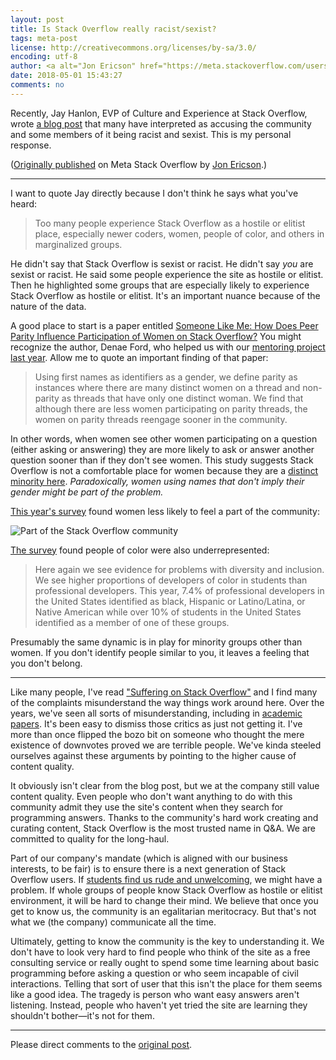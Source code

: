 ```yaml
---
layout: post
title: Is Stack Overflow really racist/sexist?
tags: meta-post 
license: http://creativecommons.org/licenses/by-sa/3.0/
encoding: utf-8
author: <a alt="Jon Ericson" href="https://meta.stackoverflow.com/users/1438/jon-ericson">Jon Ericson</a>
date: 2018-05-01 15:43:27
comments: no
---
```


Recently, Jay Hanlon, EVP of Culture and Experience at Stack Overflow,
wrote
[a blog post](https://stackoverflow.blog/2018/04/26/stack-overflow-isnt-very-welcoming-its-time-for-that-to-change/)
that many have interpreted as accusing the community and some members
of it being racist and sexist. This is my personal response. 

([Originally published](https://meta.stackoverflow.com/a/367028/1438) on Meta Stack Overflow by <a alt="Jon Ericson" href="https://meta.stackoverflow.com/users/1438/jon-ericson">Jon Ericson</a>.)

---

I want to quote Jay directly because I don't think he says what you've heard:

> Too many people experience Stack Overflow as a hostile or elitist place, especially newer coders, women, people of color, and others in marginalized groups.

He didn't say that Stack Overflow is sexist or racist. He didn't say _you_ are sexist or racist. He said some people experience the site as hostile or elitist. Then he highlighted some groups that are especially likely to experience Stack Overflow as hostile or elitist. It's an important nuance because of the nature of the data.

A good place to start is a paper entitled [Someone Like Me: How Does Peer Parity Influence Participation of Women on Stack Overflow?](https://www.researchgate.net/publication/319244743_Someone_Like_Me_How_Does_Peer_Parity_Influence_Participation_of_Women_on_Stack_Overflow) You might recognize the author, Denae Ford, who helped us with our [mentoring project last year](https://meta.stackoverflow.com/questions/353845/stack-overflow-mentorship-research-project). Allow me to quote an important finding of that paper:

> Using first names as identifiers as a gender, we define parity as instances where there are many distinct women on a thread and non-parity as threads that have only one distinct woman. We find that although there are less women participating on parity threads, the women on parity threads reengage sooner in the community. 

In other words, when women see other women participating on a question (either asking or answering) they are more likely to ask or answer another question sooner than if they don't see women. This study suggests Stack Overflow is not a comfortable place for women because they are a [distinct minority here](https://insights.stackoverflow.com/survey/2018/#demographics). _Paradoxically, women using names that don't imply their gender might be part of the problem._ 

[This year's survey](https://insights.stackoverflow.com/survey/2018/#engaging-together) found women less likely to feel a part of the community:

![Part of the Stack Overflow community][1]


[The survey](https://insights.stackoverflow.com/survey/2018/#developer-profile-race-and-ethnicity) found people of color were also underrepresented:

> Here again we see evidence for problems with diversity and inclusion. We see higher proportions of developers of color in students than professional developers. This year, 7.4% of professional developers in the United States identified as black, Hispanic or Latino/Latina, or Native American while over 10% of students in the United States identified as a member of one of these groups.

Presumably the same dynamic is in play for minority groups other than women. If you don't identify people similar to you, it leaves a feeling that you don't belong.

---

Like many people, I've read ["Suffering on Stack Overflow"](https://medium.com/@Aprilw/suffering-on-stack-overflow-c46414a34a52) and I find many of the complaints misunderstand the way things work around here. Over the years, we've seen all sorts of misunderstanding, including in [academic papers](https://meta.stackoverflow.com/questions/263138/is-sparrows-and-owls-a-useful-model-of-answering-behavior). It's been easy to dismiss those critics as just not getting it. I've more than once flipped the bozo bit on someone who thought the mere existence of downvotes proved we are terrible people. We've kinda steeled ourselves against these arguments by pointing to the higher cause of content quality.

It obviously isn't clear from the blog post, but we at the company still value content quality. Even people who don't want anything to do with this community admit they use the site's content when they search for programming answers. Thanks to the community's hard work creating and curating content, Stack Overflow is the most trusted name in Q&A. We are committed to quality for the long-haul.

Part of our company's mandate (which is aligned with our business interests, to be fair) is to ensure there is a next generation of Stack Overflow users. If [students find us rude and unwelcoming](https://twitter.com/jessamyn/status/975179501566087168), we might have a problem. If whole groups of people know Stack Overflow as hostile or elitist environment, it will be hard to change their mind. We believe that once you get to know us, the community is an egalitarian meritocracy. But that's not what we (the company) communicate all the time. 

Ultimately, getting to know the community is the key to understanding it. We don't have to look very hard to find people who think of the site as a free consulting service or really ought to spend some time learning about basic programming before asking a question or who seem incapable of civil interactions. Telling that sort of user that this isn't the place for them seems like a good idea. The tragedy is person who want easy answers aren't listening. Instead, people who haven't yet tried the site are learning they shouldn't bother&mdash;it's not for them.

  [1]: https://i.stack.imgur.com/V4d7b.png
  [2]: https://i.stack.imgur.com/TGoLt.png
  [3]: https://i.stack.imgur.com/z8mhb.png

---

Please direct comments to the [original post](https://meta.stackoverflow.com/a/367028/1438).


